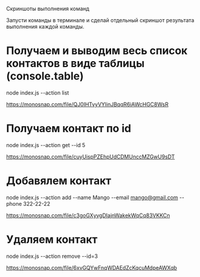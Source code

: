 Скриншоты выполнения команд

Запусти команды в терминале и сделай отдельный скриншот результата выполнения каждой команды.

# Получаем и выводим весь список контактов в виде таблицы (console.table)

node index.js --action list

https://monosnap.com/file/QJ0IHTvyVYlinJBqqR6iAWcHGC8WsR

# Получаем контакт по id

node index.js --action get --id 5

https://monosnap.com/file/cuyUispPZEhpUdCDMUnccMZGwU9sDT

# Добавялем контакт

node index.js --action add --name Mango --email mango@gmail.com --phone 322-22-22

https://monosnap.com/file/c3goGXyvgDIajnWakekWqCq83VKKCn

# Удаляем контакт

node index.js --action remove --id=3

https://monosnap.com/file/6xvGQYwFnqWDAEdZcKqcuMdpeAWXqb
